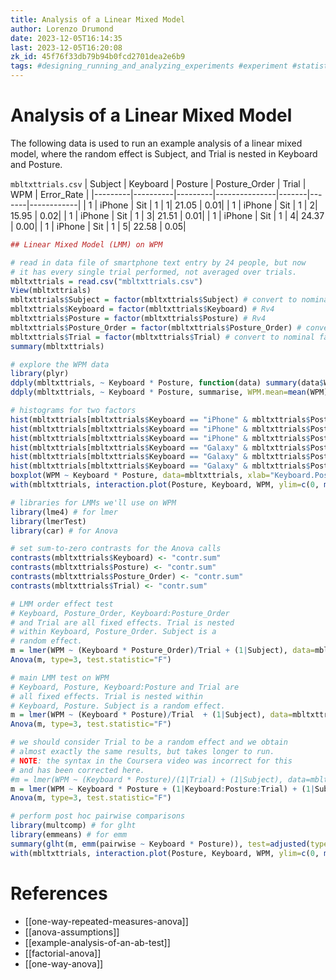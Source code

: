 ```yaml
---
title: Analysis of a Linear Mixed Model
author: Lorenzo Drumond
date: 2023-12-05T16:14:35
last: 2023-12-05T16:20:08
zk_id: 45f76f33db79b94b0fcd2701dea2e6b9
tags: #designing_running_and_analyzing_experiments #experiment #statistics #generalized #regression #nested_effects #linear_model #coursera #random_effects #rlang #mixed #fixed_effects #within_subjects #design #theory #week9 #test
---
```



# Analysis of a Linear Mixed Model

The following data is used to run an example analysis of a linear mixed model,
where the random effect is Subject, and Trial is nested in Keyboard and Posture.

`mbltxttrials.csv`
| Subject | Keyboard | Posture | Posture_Order | Trial | WPM   | Error_Rate |
|---------|----------|---------|---------------|-------|-------|------------|
|       1 |   iPhone |     Sit |             1 |      1| 21.05 |        0.01|
|       1 |   iPhone |     Sit |             1 |      2| 15.95 |        0.02|
|       1 |   iPhone |     Sit |             1 |      3| 21.51 |        0.01|
|       1 |   iPhone |     Sit |             1 |      4| 24.37 |        0.00|
|       1 |   iPhone |     Sit |             1 |      5| 22.58 |        0.05|

```R
## Linear Mixed Model (LMM) on WPM

# read in data file of smartphone text entry by 24 people, but now
# it has every single trial performed, not averaged over trials.
mbltxttrials = read.csv("mbltxttrials.csv")
View(mbltxttrials)
mbltxttrials$Subject = factor(mbltxttrials$Subject) # convert to nominal factor
mbltxttrials$Keyboard = factor(mbltxttrials$Keyboard) # Rv4
mbltxttrials$Posture = factor(mbltxttrials$Posture) # Rv4
mbltxttrials$Posture_Order = factor(mbltxttrials$Posture_Order) # convert to nominal factor
mbltxttrials$Trial = factor(mbltxttrials$Trial) # convert to nominal factor
summary(mbltxttrials)

# explore the WPM data
library(plyr)
ddply(mbltxttrials, ~ Keyboard * Posture, function(data) summary(data$WPM))
ddply(mbltxttrials, ~ Keyboard * Posture, summarise, WPM.mean=mean(WPM), WPM.sd=sd(WPM))

# histograms for two factors
hist(mbltxttrials[mbltxttrials$Keyboard == "iPhone" & mbltxttrials$Posture == "Sit",]$WPM)
hist(mbltxttrials[mbltxttrials$Keyboard == "iPhone" & mbltxttrials$Posture == "Stand",]$WPM)
hist(mbltxttrials[mbltxttrials$Keyboard == "iPhone" & mbltxttrials$Posture == "Walk",]$WPM)
hist(mbltxttrials[mbltxttrials$Keyboard == "Galaxy" & mbltxttrials$Posture == "Sit",]$WPM)
hist(mbltxttrials[mbltxttrials$Keyboard == "Galaxy" & mbltxttrials$Posture == "Stand",]$WPM)
hist(mbltxttrials[mbltxttrials$Keyboard == "Galaxy" & mbltxttrials$Posture == "Walk",]$WPM)
boxplot(WPM ~ Keyboard * Posture, data=mbltxttrials, xlab="Keyboard.Posture", ylab="WPM") # boxplots
with(mbltxttrials, interaction.plot(Posture, Keyboard, WPM, ylim=c(0, max(mbltxttrials$WPM)))) # interaction?

# libraries for LMMs we'll use on WPM
library(lme4) # for lmer
library(lmerTest)
library(car) # for Anova

# set sum-to-zero contrasts for the Anova calls
contrasts(mbltxttrials$Keyboard) <- "contr.sum"
contrasts(mbltxttrials$Posture) <- "contr.sum"
contrasts(mbltxttrials$Posture_Order) <- "contr.sum"
contrasts(mbltxttrials$Trial) <- "contr.sum"

# LMM order effect test
# Keyboard, Posture_Order, Keyboard:Posture_Order
# and Trial are all fixed effects. Trial is nested
# within Keyboard, Posture_Order. Subject is a
# random effect.
m = lmer(WPM ~ (Keyboard * Posture_Order)/Trial + (1|Subject), data=mbltxttrials)
Anova(m, type=3, test.statistic="F")

# main LMM test on WPM
# Keyboard, Posture, Keyboard:Posture and Trial are
# all fixed effects. Trial is nested within
# Keyboard, Posture. Subject is a random effect.
m = lmer(WPM ~ (Keyboard * Posture)/Trial  + (1|Subject), data=mbltxttrials)
Anova(m, type=3, test.statistic="F")

# we should consider Trial to be a random effect and we obtain
# almost exactly the same results, but takes longer to run.
# NOTE: the syntax in the Coursera video was incorrect for this
# and has been corrected here.
#m = lmer(WPM ~ (Keyboard * Posture)/(1|Trial) + (1|Subject), data=mbltxttrials)  # incorrect in video
m = lmer(WPM ~ Keyboard * Posture + (1|Keyboard:Posture:Trial) + (1|Subject), data=mbltxttrials) # new, correct
Anova(m, type=3, test.statistic="F")

# perform post hoc pairwise comparisons
library(multcomp) # for glht
library(emmeans) # for emm
summary(glht(m, emm(pairwise ~ Keyboard * Posture)), test=adjusted(type="holm"))
with(mbltxttrials, interaction.plot(Posture, Keyboard, WPM, ylim=c(0, max(mbltxttrials$WPM)))) # for convenience
```

# References
- [[one-way-repeated-measures-anova]]
- [[anova-assumptions]]
- [[example-analysis-of-an-ab-test]]
- [[factorial-anova]]
- [[one-way-anova]]
